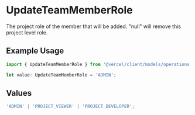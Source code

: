 # UpdateTeamMemberRole

The project role of the member that will be added. \"null\" will remove this project level role.

## Example Usage

```typescript
import { UpdateTeamMemberRole } from '@vercel/client/models/operations';

let value: UpdateTeamMemberRole = 'ADMIN';
```

## Values

```typescript
'ADMIN' | 'PROJECT_VIEWER' | 'PROJECT_DEVELOPER';
```
